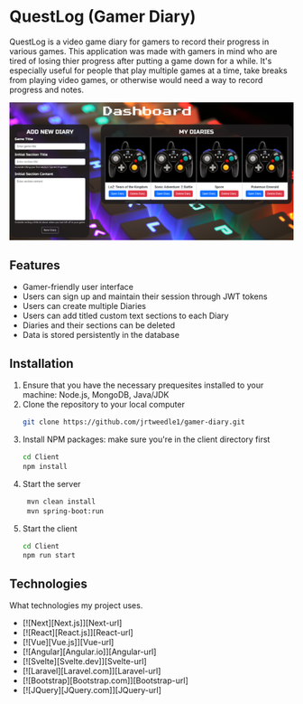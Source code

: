 # QuestLog (Gamer Diary)
QuestLog is a video game diary for gamers to record their progress in various games. This application was made with gamers in mind who are tired of losing thier progress after putting a game down for a while. It's especially useful for people that play multiple games at a time, take breaks from playing video games, or otherwise would need a way to record progress and notes.

![http://full/path/to/img.jpg "Optional title"](https://github.com/jrtweedle1/gamer-diary/blob/main/screenshot.png?raw=true)

## Features
* Gamer-friendly user interface
* Users can sign up and maintain their session through JWT tokens
* Users can create multiple Diaries
* Users can add titled custom text sections to each Diary
* Diaries and their sections can be deleted
* Data is stored persistently in the database

## Installation
1. Ensure that you have the necessary prequesites installed to your machine: Node.js, MongoDB, Java/JDK
2. Clone the repository to your local computer
   ```sh
   git clone https://github.com/jrtweedle1/gamer-diary.git
   ```
3. Install NPM packages: make sure you're in the client directory first
   ```sh
   cd Client
   npm install
   ```
4. Start the server
   ```sh
    mvn clean install
    mvn spring-boot:run
   ```
5. Start the client
   ```sh
   cd Client
   npm run start
   ```
   
## Technologies
What technologies my project uses.
* [![Next][Next.js]][Next-url]
* [![React][React.js]][React-url]
* [![Vue][Vue.js]][Vue-url]
* [![Angular][Angular.io]][Angular-url]
* [![Svelte][Svelte.dev]][Svelte-url]
* [![Laravel][Laravel.com]][Laravel-url]
* [![Bootstrap][Bootstrap.com]][Bootstrap-url]
* [![JQuery][JQuery.com]][JQuery-url]
